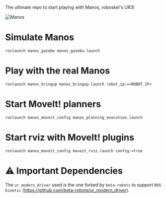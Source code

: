 The ultimate repo to start playing with Manos, roboskel's UR3!

![Manos](<img src="https://raw.githubusercontent.com/Roboskel-Manipulation/manos/master/manos.png" width="200">)

# Simulate Manos

`roslaunch manos_gazebo manos_gazebo.launch`


# Play with the real Manos

`roslaunch manos_bringup manos_bringup.launch robot_ip:=<ROBOT_IP>`


# Start MoveIt! planners

`roslaunch manos_moveit_config manos_planning_execution.launch`


# Start rviz with MoveIt! plugins

`roslaunch manos_moveit_config moveit_rviz.launch config:=true`


# :warning: Important Dependencies

The `ur_modern_driver` used is the one forked by `beta-robots` to support `ROS Kinetic` (https://github.com/beta-robots/ur_modern_driver).


